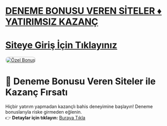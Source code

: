 #  <a href="https://t.me/+7FPuamFhL5E1YTBk">DENEME BONUSU VEREN SİTELER ♦️ YATIRIMSIZ KAZANÇ</a>
#  <a href="https://t.me/+7FPuamFhL5E1YTBk">Siteye Giriş İçin Tıklayınız</a>

<meta charset="UTF-8">
    <meta name="viewport" content="width=device-width, initial-scale=1.0">
</head>
<body>

<a href="https://t.me/+7FPuamFhL5E1YTBk" title="Özel Bonus">
<img src="https://i.hizliresim.com/1d7hvuc.png" alt="Özel Bonus" style="max-width: 100%; border: 2px solid #ddd; border-radius: 10px;">
</a>

# 🎁 Deneme Bonusu Veren Siteler ile Kazanç Fırsatı  

Hiçbir yatırım yapmadan kazançlı bahis deneyimine başlayın! Deneme bonuslarıyla riske girmeden eğlenin.  
👉 **Detaylar için tıklayın:** [Buraya Tıkla](https://t.me/+7FPuamFhL5E1YTBk)  

<meta name="description" content="Deneme bonusu veren siteler ile yatırımsız kazanç fırsatlarını değerlendirin. Hemen tıklayın ve deneyin!">
